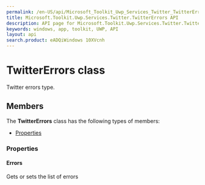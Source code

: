 ```yaml
---
permalink: /en-US/api/Microsoft_Toolkit_Uwp_Services_Twitter_TwitterErrors.htm
title: Microsoft.Toolkit.Uwp.Services.Twitter.TwitterErrors API 
description: API page for Microsoft.Toolkit.Uwp.Services.Twitter.TwitterErrors
keywords: windows, app, toolkit, UWP, API
layout: api
search.product: eADQiWindows 10XVcnh
---
```



# TwitterErrors class

Twitter errors type.

## Members

The **TwitterErrors** class has the following types of members:

* [Properties](#Properties)

### Properties

#### Errors

Gets or sets the list of errors


